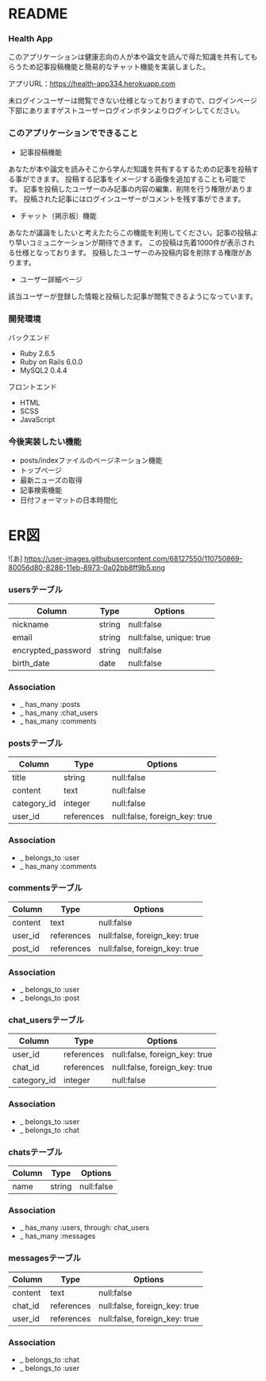 # README
### Health App
このアプリケーションは健康志向の人が本や論文を読んで得た知識を共有してもらうため記事投稿機能と簡易的なチャット機能を実装しました。

アプリURL：https://health-app334.herokuapp.com

未ログインユーザーは閲覧できない仕様となっておりますので、ログインページ下部にありますゲストユーザーログインボタンよりログインしてください。
### このアプリケーションでできること

* 記事投稿機能

あなたが本や論文を読みそこから学んだ知識を共有するするための記事を投稿する事ができます。
投稿する記事をイメージする画像を追加することも可能です。
記事を投稿したユーザーのみ記事の内容の編集、削除を行う権限があります。
投稿された記事にはログインユーザーがコメントを残す事ができます。

* チャット（掲示板）機能

あなたが議論をしたいと考えたたらこの機能を利用してください。記事の投稿より早いコミュニケーションが期待できます。
この投稿は先着1000件が表示される仕様となっております。
投稿したユーザーのみ投稿内容を削除する権限があります。

* ユーザー詳細ページ

該当ユーザーが登録した情報と投稿した記事が閲覧できるようになっています。

### 開発環境
バックエンド
* Ruby 2.6.5
* Ruby on Rails 6.0.0
* MySQL2 0.4.4

フロントエンド
* HTML
* SCSS
* JavaScript

### 今後実装したい機能
* posts/indexファイルのページネーション機能
* トップページ
* 最新ニューズの取得
* 記事検索機能
* 日付フォーマットの日本時間化

# ER図
![あ] https://user-images.githubusercontent.com/68127550/110750869-80056d80-8286-11eb-8973-0a02bb8ff9b5.png

### usersテーブル
| Column             | Type   | Options                  |
|--------------------|--------|--------------------------|
| nickname           | string | null:false               |
| email              | string | null:false, unique: true |
| encrypted_password | string | null:false               |
| birth_date         | date   | null:false               |

### Association
* _ has_many :posts
* _ has_many :chat_users
* _ has_many :comments

### postsテーブル
| Column      | Type       | Options                       |
|-------------|------------|-------------------------------|
| title       | string     | null:false                    |
| content     | text       | null:false                    |
| category_id | integer    | null:false                    |
| user_id     | references | null:false, foreign_key: true |

### Association
* _ belongs_to :user
* _ has_many :comments

### commentsテーブル
| Column  | Type       | Options                       |
|---------|------------|-------------------------------|
| content | text       | null:false                    |
| user_id | references | null:false, foreign_key: true |
| post_id | references | null:false, foreign_key: true |

### Association
* _ belongs_to :user
* _ belongs_to :post

### chat_usersテーブル
| Column      | Type       | Options                       |
|-------------|------------|-------------------------------|
| user_id     | references | null:false, foreign_key: true |
| chat_id     | references | null:false, foreign_key: true |
| category_id | integer    | null:false                    |

### Association
* _ belongs_to :user
* _ belongs_to :chat

### chatsテーブル
| Column | Type    | Options    |
|--------|---------|------------|
| name   | string  | null:false |

### Association
* _ has_many :users, through: chat_users
* _ has_many :messages


### messagesテーブル
| Column  | Type       | Options                       |
|---------|------------|-------------------------------|
| content | text       | null:false                    |
| chat_id | references | null:false, foreign_key: true |
| user_id | references | null:false, foreign_key: true |

### Association
* _ belongs_to :chat
* _ belongs_to :user
